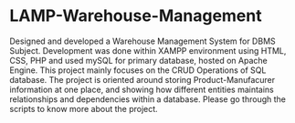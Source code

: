 # LAMP-Warehouse-Management

Designed and developed a Warehouse Management System for DBMS Subject. Development was done within XAMPP environment using HTML, CSS, PHP and used mySQL for primary database, hosted on Apache Engine. This project mainly focuses on the CRUD Operations of SQL database. The project is oriented around storing Product-Manufacurer information at one place, and showing how different entities maintains relationships and dependencies within a database. Please go through the scripts to know more about the project.
